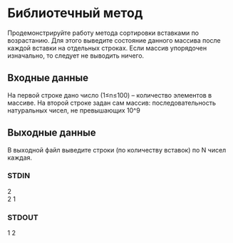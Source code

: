 # Библиотечный метод
Продемонстрируйте работу метода сортировки вставками по возрастанию. Для этого выведите состояние данного массива после каждой вставки на отдельных строках. Если массив упорядочен изначально, то следует не выводить ничего.

## Входные данные
На первой строке дано число (1≤n≤100) – количество элементов в массиве. На второй строке задан сам массив: последовательность натуральных чисел, не превышающих 10^9

## Выходные данные
В выходной файл выведите строки (по количеству вставок) по N чисел каждая.

### STDIN
2  
2 1

### STDOUT
1 2
